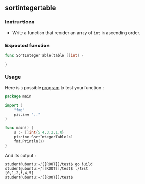 ## sortintegertable

### Instructions

-   Write a function that reorder an array of `int` in ascending order.

### Expected function

```go
func SortIntegerTable(table []int) {

}
```

### Usage

Here is a possible [program](TODO-LINK) to test your function :

```go
package main

import (
	"fmt"
	piscine ".."
)

func main() {
	s := []int{5,4,3,2,1,0}
	piscine.SortIntegerTable(s)
	fmt.Println(s)
}
```

And its output :

```console
student@ubuntu:~/[[ROOT]]/test$ go build
student@ubuntu:~/[[ROOT]]/test$ ./test
[0,1,2,3,4,5]
student@ubuntu:~/[[ROOT]]/test$
```

